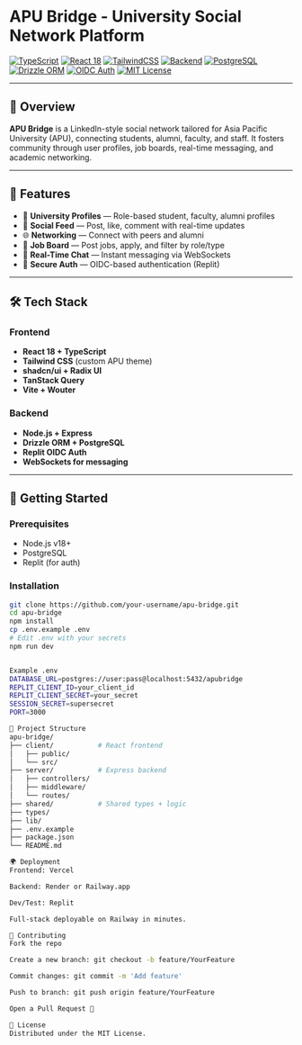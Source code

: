# APU Bridge - University Social Network Platform

[![TypeScript](https://img.shields.io/badge/code-TypeScript-blue)](https://www.typescriptlang.org/)
[![React 18](https://img.shields.io/badge/frontend-React%2018-61DAFB)](https://reactjs.org/)
[![TailwindCSS](https://img.shields.io/badge/styling-TailwindCSS-38B2AC)](https://tailwindcss.com/)
[![Backend](https://img.shields.io/badge/backend-Express.js-green)](https://expressjs.com/)
[![PostgreSQL](https://img.shields.io/badge/database-PostgreSQL-336791)](https://www.postgresql.org/)
[![Drizzle ORM](https://img.shields.io/badge/ORM-Drizzle%20ORM-lightgray)](https://orm.drizzle.team/)
[![OIDC Auth](https://img.shields.io/badge/auth-Replit%20OIDC-yellowgreen)](https://docs.replit.com)
[![MIT License](https://img.shields.io/badge/license-MIT-blue)](LICENSE)

---

## 🧩 Overview

**APU Bridge** is a LinkedIn-style social network tailored for Asia Pacific University (APU), connecting students, alumni, faculty, and staff. It fosters community through user profiles, job boards, real-time messaging, and academic networking.

---

## 🌟 Features

- 👥 **University Profiles** — Role-based student, faculty, alumni profiles  
- 📰 **Social Feed** — Post, like, comment with real-time updates  
- 🌐 **Networking** — Connect with peers and alumni  
- 💼 **Job Board** — Post jobs, apply, and filter by role/type  
- 💬 **Real-Time Chat** — Instant messaging via WebSockets  
- 🔐 **Secure Auth** — OIDC-based authentication (Replit)

---

## 🛠 Tech Stack

### Frontend
- **React 18 + TypeScript**
- **Tailwind CSS** (custom APU theme)
- **shadcn/ui + Radix UI**
- **TanStack Query**
- **Vite + Wouter**

### Backend
- **Node.js + Express**
- **Drizzle ORM + PostgreSQL**
- **Replit OIDC Auth**
- **WebSockets for messaging**

---

## 🚀 Getting Started

### Prerequisites
- Node.js v18+
- PostgreSQL
- Replit (for auth)

### Installation

```bash
git clone https://github.com/your-username/apu-bridge.git
cd apu-bridge
npm install
cp .env.example .env
# Edit .env with your secrets
npm run dev


Example .env
DATABASE_URL=postgres://user:pass@localhost:5432/apubridge
REPLIT_CLIENT_ID=your_client_id
REPLIT_CLIENT_SECRET=your_secret
SESSION_SECRET=supersecret
PORT=3000

🧭 Project Structure
apu-bridge/
├── client/           # React frontend
│   ├── public/
│   └── src/
├── server/           # Express backend
│   ├── controllers/
│   ├── middleware/
│   └── routes/
├── shared/           # Shared types + logic
├── types/
├── lib/
├── .env.example
├── package.json
└── README.md

🌍 Deployment
Frontend: Vercel

Backend: Render or Railway.app

Dev/Test: Replit

Full-stack deployable on Railway in minutes.

🤝 Contributing
Fork the repo

Create a new branch: git checkout -b feature/YourFeature

Commit changes: git commit -m 'Add feature'

Push to branch: git push origin feature/YourFeature

Open a Pull Request 🎉

📄 License
Distributed under the MIT License.



